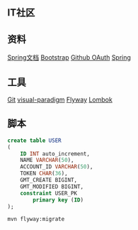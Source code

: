 ## IT社区

## 资料
[Spring文档](https://spring.io/guides)
[Bootstrap](https://v3.bootcss.com/getting-started/)
[Github OAuth](https://developer.github.com/apps/building-oauth-apps/)
[Spring](https://docs.spring.io/spring-boot/docs/2.0.0.RC1/reference/htmlsingle/#boot-features-embedded-database-support)
## 工具
[Git](https://git-scm.com/)
[visual-paradigm](https://www.visual-paradigm.com)
[Flyway](https://flywaydb.org/getstarted/firststeps/maven)
[Lombok](https://projectlombok.org/setup/maven)
## 脚本
```sql
create table USER
(
	ID INT auto_increment,
	NAME VARCHAR(50),
	ACCOUNT_ID VARCHAR(50),
	TOKEN CHAR(36),
	GMT_CREATE BIGINT,
	GMT_MODIFIED BIGINT,
	constraint USER_PK
		primary key (ID)
);

```

```bash
mvn flyway:migrate
```